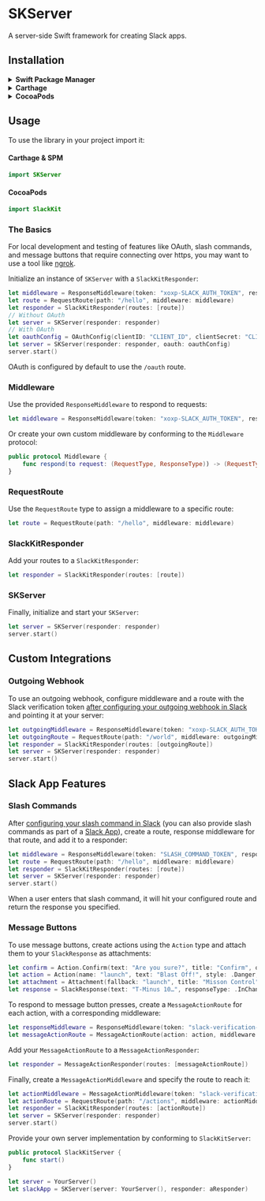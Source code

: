 # SKServer
A server-side Swift framework for creating Slack apps.

## Installation
<details>
  <summary><strong>Swift Package Manager</strong></summary>
Add SlackKit as a dependency to your `Package.swift` and specify `SKServer` as a target dependency:

```swift
import PackageDescription
  
let package = Package(
    name: "SampleApp",
    products: [
        .executable(
            name: "SampleApp",
            targets: ["SampleApp"]),
    ],
    dependencies: [
        .package(url: "https://github.com/pvzig/SlackKit.git", .upToNextMinor(from: "4.2.0")),
    ],
    targets: [
        .target(
            name: "SampleApp",
            dependencies: ["SKServer"])
    ]
)

```
</details>
<details>
  <summary><strong>Carthage</strong></summary>
Add SlackKit to your `Cartfile`:

```
github "pvzig/SlackKit"
```
and run

```
carthage bootstrap
```

Drag the built `SKServer.framework` and it's dependencies `SKCore.framework`, `SKWebAPI.framework`, and `Swifter.framework` into your Xcode project.
</details>
<details>
  <summary><strong>CocoaPods</strong></summary>
Add SKServer to your `Podfile`:

```
use_frameworks!
pod 'SlackKit/SKServer'
```
</details>

## Usage
To use the library in your project import it:

#### Carthage & SPM

```swift
import SKServer
```

#### CocoaPods

```swift
import SlackKit
```

### The Basics
For local development and testing of features like OAuth, slash commands, and message buttons that require connecting over https, you may want to use a tool like [ngrok](https://ngrok.com/).

Initialize an instance of `SKServer` with a `SlackKitResponder`:

```swift
let middleware = ResponseMiddleware(token: "xoxp-SLACK_AUTH_TOKEN", response: SKResponse(text: "👋"))
let route = RequestRoute(path: "/hello", middleware: middleware)
let responder = SlackKitResponder(routes: [route])
// Without OAuth
let server = SKServer(responder: responder)
// With OAuth
let oauthConfig = OAuthConfig(clientID: "CLIENT_ID", clientSecret: "CLIENT_SECRET")
let server = SKServer(responder: responder, oauth: oauthConfig)
server.start()
```

OAuth is configured by default to use the `/oauth` route.

### Middleware
Use the provided `ResponseMiddleware` to respond to requests:

```swift
let middleware = ResponseMiddleware(token: "xoxp-SLACK_AUTH_TOKEN", response: SKResponse(text: "👋"))
```

Or create your own custom middleware by conforming to the `Middleware` protocol:

```swift
public protocol Middleware {
    func respond(to request: (RequestType, ResponseType)) -> (RequestType, ResponseType)
}
```

### RequestRoute
Use the `RequestRoute` type to assign a middleware to a specific route:

```swift
let route = RequestRoute(path: "/hello", middleware: middleware)
```

### SlackKitResponder
Add your routes to a `SlackKitResponder`:

```swift
let responder = SlackKitResponder(routes: [route])
```

### SKServer
Finally, initialize and start your `SKServer`:

```swift
let server = SKServer(responder: responder)
server.start()
```

## Custom Integrations

### Outgoing Webhook
To use an outgoing webhook, configure middleware and a route with the Slack verification token [after configuring your outgoing webhook in Slack](https://api.slack.com/outgoing-webhooks) and pointing it at your server:

```swift
let outgoingMiddleware = ResponseMiddleware(token: "xoxp-SLACK_AUTH_TOKEN", response: SlackResponse(text: "Hello, 🌎", responseType: .inChannel))
let outgoingRoute = RequestRoute(path: "/world", middleware: outgoingMiddleware)
let responder = SlackKitResponder(routes: [outgoingRoute])
let server = SKServer(responder: responder)
server.start()
```

## Slack App Features

### Slash Commands
After [configuring your slash command in Slack](https://my.slack.com/services/new/slash-commands) (you can also provide slash commands as part of a [Slack App](https://api.slack.com/slack-apps)), create a route, response middleware for that route, and add it to a responder:

```swift
let middleware = ResponseMiddleware(token: "SLASH_COMMAND_TOKEN", response: SKResponse(text: "👋"))
let route = RequestRoute(path: "/hello", middleware: middleware)
let responder = SlackKitResponder(routes: [route])
let server = SKServer(responder: responder)
server.start()
```

When a user enters that slash command, it will hit your configured route and return the response you specified.

### Message Buttons
To use message buttons, create actions using the `Action` type and attach them to your `SlackResponse` as attachments:

```swift
let confirm = Action.Confirm(text: "Are you sure?", title: "Confirm", okText: "All Systems Go", dismissText: "Abort!")
let action = Action(name: "launch", text: "Blast Off!", style: .Danger, confirm: confirm)
let attachment = Attachment(fallback: "launch", title: "Misson Control", callbackID: "launch_id", actions: [action])
let response = SlackResponse(text: "T-Minus 10…", responseType: .InChannel, attachments: [attachment])
```

To respond to message button presses, create a `MessageActionRoute` for each action, with a corresponding middleware:

```swift
let responseMiddleware = ResponseMiddleware(token: "slack-verification-token", response: SlackResponse(text: "Initiate Launch Sequence"))
let messageActionRoute = MessageActionRoute(action: action, middleware: responseMiddleware)
```

Add your `MessageActionRoute` to a `MessageActionResponder`:

```swift
let responder = MessageActionResponder(routes: [messageActionRoute])
```

Finally, create a `MessageActionMiddleware` and specify the route to reach it:

```swift
let actionMiddleware = MessageActionMiddleware(token: "slack-verification-token", responder: responder)
let actionRoute = RequestRoute(path: "/actions", middleware: actionMiddleware)
let responder = SlackKitResponder(routes: [actionRoute])
let server = SKServer(responder: responder)
server.start()
```

Provide your own server implementation by conforming to `SlackKitServer`:

```swift
public protocol SlackKitServer {
	func start()
}
```

```swift
let server = YourServer()
let slackApp = SKServer(server: YourServer(), responder: aResponder)
```
